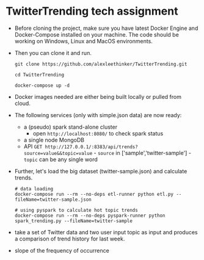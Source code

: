 # TwitterTrending tech assignment

- Before cloning the project, make sure you have latest Docker Engine and Docker-Compose installed on your machine. The code should be working on Windows, Linux and MacOS environments.
- Then you can clone it and run.
    ```
    git clone https://github.com/alexleethinker/TwitterTrending.git

    cd TwitterTrending

    docker-compose up -d
    ```
- Docker images needed are either being built locally or pulled from cloud.
   
- The following services (only with simple.json data) are now ready:
    - a (pseudo) spark stand-alone cluster
        - open `http://localhost:8080/` to check spark status
    - a single node MongoDB
    - API `GET http://127.0.0.1/:8383/api/trends?source=value&&topic=value`
            - ```source``` in ['sample','twitter-sample']
            - ```topic``` can be any single word
   
- Further, let's load the big dataset (twitter-sample.json) and calculate trends.
    ```
    # data loading 
    docker-compose run --rm --no-deps etl-runner python etl.py --fileName=twitter-sample.json

    # using pyspark to calculate hot topic trends
    docker-compose run --rm --no-deps pyspark-runner python spark_trending.py --fileName=twitter-sample
    ```







- take a set of Twitter data and two user input topic as input and produces a comparison of trend history for last week.
- slope of the frequency of occurrence 




